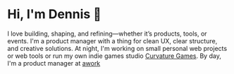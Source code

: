 # Hi, I'm Dennis 👋

I love building, shaping, and refining—whether it’s products, tools, or events. I'm a product manager with a thing for clean UX, clear structure, and creative solutions. At night, I'm working on small personal web projects or web tools or run my own indie games studio [Curvature Games](https://www.curvaturegames.com). By day, I'm a product manager at [awork](https://awork.com)
